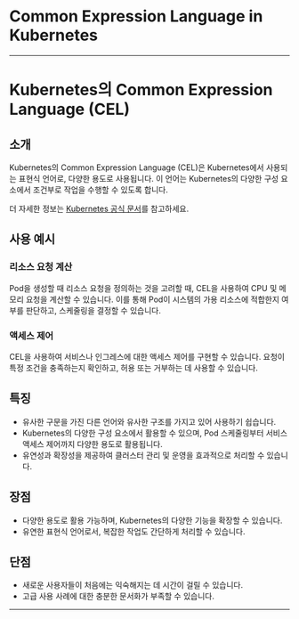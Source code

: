 # Common Expression Language in Kubernetes

---

# Kubernetes의 Common Expression Language (CEL)

## 소개

Kubernetes의 Common Expression Language (CEL)은 Kubernetes에서 사용되는 표현식 언어로, 다양한 용도로 사용됩니다. 이 언어는 Kubernetes의 다양한 구성 요소에서 조건부로 작업을 수행할 수 있도록 합니다.

더 자세한 정보는 [Kubernetes 공식 문서](https://kubernetes.io/docs/reference/using-api/cel/)를 참고하세요.

## 사용 예시

### 리소스 요청 계산

Pod을 생성할 때 리소스 요청을 정의하는 것을 고려할 때, CEL을 사용하여 CPU 및 메모리 요청을 계산할 수 있습니다. 이를 통해 Pod이 시스템의 가용 리소스에 적합한지 여부를 판단하고, 스케줄링을 결정할 수 있습니다.

### 액세스 제어

CEL을 사용하여 서비스나 인그레스에 대한 액세스 제어를 구현할 수 있습니다. 요청이 특정 조건을 충족하는지 확인하고, 허용 또는 거부하는 데 사용할 수 있습니다.

## 특징

- 유사한 구문을 가진 다른 언어와 유사한 구조를 가지고 있어 사용하기 쉽습니다.
- Kubernetes의 다양한 구성 요소에서 활용할 수 있으며, Pod 스케줄링부터 서비스 액세스 제어까지 다양한 용도로 활용됩니다.
- 유연성과 확장성을 제공하여 클러스터 관리 및 운영을 효과적으로 처리할 수 있습니다.

## 장점

- 다양한 용도로 활용 가능하며, Kubernetes의 다양한 기능을 확장할 수 있습니다.
- 유연한 표현식 언어로서, 복잡한 작업도 간단하게 처리할 수 있습니다.

## 단점

- 새로운 사용자들이 처음에는 익숙해지는 데 시간이 걸릴 수 있습니다.
- 고급 사용 사례에 대한 충분한 문서화가 부족할 수 있습니다.

---

